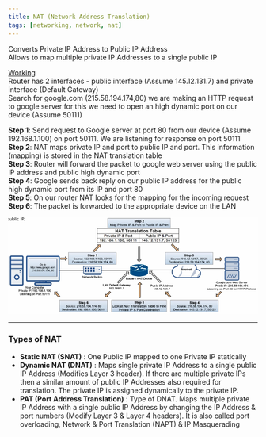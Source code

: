 ```yaml
---
title: NAT (Network Address Translation)
tags: [networking, network, nat]
---
```


Converts Private IP Address to Public IP Address  
Allows to map multiple private IP Addresses to a single public IP

<u>Working</u>  
Router has 2 interfaces - public interface (Assume 145.12.131.7) and private interface (Default Gateway)  
Search for google.com (215.58.194.174,80) we are making an HTTP request to google server for this we need to open an high dynamic port on our device (Assume 50111)

**Step 1**: Send request to Google server at port 80 from our device (Assume 192.168.1.100) on port 50111. We are listening for response on port 50111  
**Step 2**: NAT maps private IP and port to public IP and port. This information (mapping) is stored in the NAT translation table  
**Step 3**: Router will forward the packet to google web server using the public IP address and public high dynamic port  
**Step 4**: Google sends back reply on our public IP address for the public high dynamic port from its IP and port 80  
**Step 5**: On our router NAT looks for the mapping for the incoming request  
**Step 6**: The packet is forwarded to the appropriate device on the LAN

![NAT Table|650](../../images/nat-table.png)

---

### Types of NAT

* **Static NAT (SNAT)** : One Public IP mapped to one Private IP statically
* **Dynamic NAT (DNAT)** : Maps single private IP Address to a single public IP Address  (Modifies Layer 3 header). If there are multiple private IPs then a similar amount of public IP Addresses also required for translation. The private IP is assigned dynamically to the private IP.
* **PAT (Port Address Translation)** : Type of DNAT. Maps multiple private IP Address with a single public IP Address by changing the IP Address & port numbers (Modify Layer 3 & Layer 4 headers). It is also called port overloading, Network & Port Translation (NAPT) & IP Masquerading